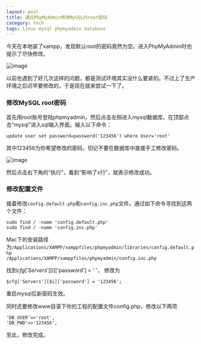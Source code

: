 ```yaml
---
layout: post
title: 通过PhpMyAdmin修改MySQL的root密码
category: tech
tags: linux mysql phpmyadmin database
---
```


今天在本地装了xampp，发现默认root的密码竟然为空。进入PhpMyAdmin时也提示了尽快修改。

![image](https://cdn.kelu.org/blog/2015/10/blog_2015-10-16-5.34.31.jpg)

以前也遇到了好几次这样的问题，都是测试环境其实没什么要紧的。不过上了生产环境之后迟早要修改的，于是现在就来尝试一下了。


### 修改MySQL root密码
首先用root账号登陆phpmyadmin，然后点击左侧进入mysql数据库，在顶部点击“mysql”进入sql输入界面。输入以下命令：

	update user set password=password('123456') where User='root'

其中123456为你希望修改的密码，切记不要在数据库中直接手工修改密码。

![image](https://cdn.kelu.org/blog/2015/10/blog_2015-10-16-5.43.13.jpg)

然后点击右下角的“执行”，看到“影响了x行”，就表示修改成功。

### 修改配置文件

接着修改`config.default.php`和`config.inc.php`文件。通过如下命令寻找到这两个文件：

	sudo find / -name 'config.default.php'
	sudo find / -name 'config.inc.php'

Mac下的安装路径为`/Applications/XAMPP/xamppfiles/phpmyadmin/libraries/config.default.php`  
`/Applications/XAMPP/xamppfiles/phpmyadmin/config.inc.php`
	
找到$cfg['Servers'][$i]['password']  = ' '，
修改为
	
	$cfg['Servers'][$i]['password'] = '123456'; 

重启mysql后新密码生效。


同时还要修改www目录下你的工程的配置文件config.php，修改以下两项

	'DB_USER'=>'root', 
	'DB_PWD'=>'123456', 

至此，修改完成。